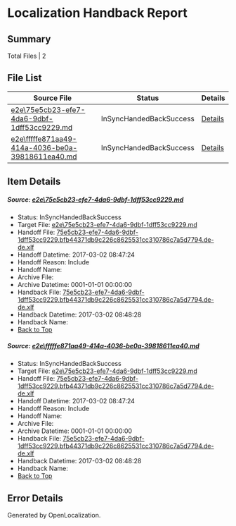 # <a name='report-top'></a> Localization Handback Report

## Summary
 Total Files | 2

## File List
 Source File | Status | Details 
 ----------- | ------ | ------- 
 [e2e\75e5cb23-efe7-4da6-9dbf-1dff53cc9229.md](https://github.com/OpenLocalizationTestOrg/ol-test4/blob/3725839a0f21194d031140301e5f4e41d25f7649/e2e/75e5cb23-efe7-4da6-9dbf-1dff53cc9229.md) | InSyncHandedBackSuccess | [Details](#22e0e68937057c3e1b4d0045c4a988df1b858b151)
 [e2e\fffffe871aa49-414a-4036-be0a-39818611ea40.md](https://github.com/OpenLocalizationTestOrg/ol-test4/blob/3725839a0f21194d031140301e5f4e41d25f7649/e2e/fffffe871aa49-414a-4036-be0a-39818611ea40.md) | InSyncHandedBackSuccess | [Details](#22e0e68937057c3e1b4d0045c4a988df1b858b152)

## Item Details
##### <a name='22e0e68937057c3e1b4d0045c4a988df1b858b151'></a> Source: [e2e\75e5cb23-efe7-4da6-9dbf-1dff53cc9229.md](https://github.com/OpenLocalizationTestOrg/ol-test4/blob/3725839a0f21194d031140301e5f4e41d25f7649/e2e/75e5cb23-efe7-4da6-9dbf-1dff53cc9229.md)
* Status: InSyncHandedBackSuccess
* Target File: [e2e\75e5cb23-efe7-4da6-9dbf-1dff53cc9229.md](https://github.com/OpenLocalizationTestOrg/ol-test4-dede/blob/cdbf97e31f545af8f9c9aaaa53fde4e8ba0884c3/e2e/75e5cb23-efe7-4da6-9dbf-1dff53cc9229.md)
* Handoff File: [75e5cb23-efe7-4da6-9dbf-1dff53cc9229.bfb44371db9c226c8625531cc310786c7a5d7794.de-de.xlf](https://github.com/OpenLocalizationTestOrg/ol-test4-handoff/blob/d60b717c56e893d9c9118e22ba76ae73d893e631/ol-handoff/OpenLocalizationTestOrg/ol-test4-dede/xinjiang/ht/75e5cb23-efe7-4da6-9dbf-1dff53cc9229.bfb44371db9c226c8625531cc310786c7a5d7794.de-de.xlf)
* Handoff Datetime: 2017-03-02 08:47:24
* Handoff Reason: Include
* Handoff Name: 
* Archive File: 
* Archive Datetime: 0001-01-01 00:00:00
* Handback File: [75e5cb23-efe7-4da6-9dbf-1dff53cc9229.bfb44371db9c226c8625531cc310786c7a5d7794.de-de.xlf](https://github.com/OpenLocalizationTestOrg/ol-test4-handback/blob/2e10ea2514241573832ce6cd8fada2ad6ef2377d/ol-handback/OpenLocalizationTestOrg/ol-test4-dede/xinjiang/ht/75e5cb23-efe7-4da6-9dbf-1dff53cc9229.bfb44371db9c226c8625531cc310786c7a5d7794.de-de.xlf)
* Handback Datetime: 2017-03-02 08:48:28
* Handback Name: 
* [Back to Top](#report-top)

##### <a name='22e0e68937057c3e1b4d0045c4a988df1b858b152'></a> Source: [e2e\fffffe871aa49-414a-4036-be0a-39818611ea40.md](https://github.com/OpenLocalizationTestOrg/ol-test4/blob/3725839a0f21194d031140301e5f4e41d25f7649/e2e/fffffe871aa49-414a-4036-be0a-39818611ea40.md)
* Status: InSyncHandedBackSuccess
* Target File: [e2e\75e5cb23-efe7-4da6-9dbf-1dff53cc9229.md](https://github.com/OpenLocalizationTestOrg/ol-test4-dede/blob/cdbf97e31f545af8f9c9aaaa53fde4e8ba0884c3/e2e/75e5cb23-efe7-4da6-9dbf-1dff53cc9229.md)
* Handoff File: [75e5cb23-efe7-4da6-9dbf-1dff53cc9229.bfb44371db9c226c8625531cc310786c7a5d7794.de-de.xlf](https://github.com/OpenLocalizationTestOrg/ol-test4-handoff/blob/d60b717c56e893d9c9118e22ba76ae73d893e631/ol-handoff/OpenLocalizationTestOrg/ol-test4-dede/xinjiang/ht/75e5cb23-efe7-4da6-9dbf-1dff53cc9229.bfb44371db9c226c8625531cc310786c7a5d7794.de-de.xlf)
* Handoff Datetime: 2017-03-02 08:47:24
* Handoff Reason: Include
* Handoff Name: 
* Archive File: 
* Archive Datetime: 0001-01-01 00:00:00
* Handback File: [75e5cb23-efe7-4da6-9dbf-1dff53cc9229.bfb44371db9c226c8625531cc310786c7a5d7794.de-de.xlf](https://github.com/OpenLocalizationTestOrg/ol-test4-handback/blob/2e10ea2514241573832ce6cd8fada2ad6ef2377d/ol-handback/OpenLocalizationTestOrg/ol-test4-dede/xinjiang/ht/75e5cb23-efe7-4da6-9dbf-1dff53cc9229.bfb44371db9c226c8625531cc310786c7a5d7794.de-de.xlf)
* Handback Datetime: 2017-03-02 08:48:28
* Handback Name: 
* [Back to Top](#report-top)


## Error Details

Generated by OpenLocalization.

